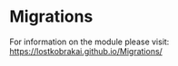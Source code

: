 # Migrations

For information on the module please visit: https://lostkobrakai.github.io/Migrations/